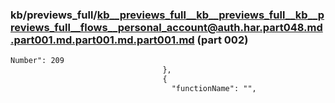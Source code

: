### kb/previews_full/kb__previews_full__kb__previews_full__kb__previews_full__flows__personal_account@auth.har.part048.md.part001.md.part001.md.part001.md (part 002)

```md
Number": 209
                                  },
                                  {
                                    "functionName": "",
 
```

```

